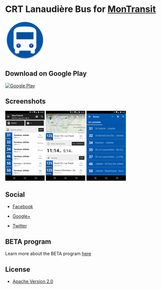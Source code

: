# CRT Lanaudière Bus for [MonTransit](https://github.com/mtransitapps/mtransit-for-android)

<img width="25%" height="25%" src="https://raw.githubusercontent.com/mtransitapps/ca-lanaudiere-crtl-bus-android/master/pub/hi-res-app-icon.png"/>

## Download on Google Play

[![Google Play](https://developer.android.com/images/brand/en_app_rgb_wo_60.png)](https://play.google.com/store/apps/details?id=org.mtransit.android.ca_lanaudiere_crtl_bus)

## Screenshots

<img width="25%" height="25%" src="https://raw.githubusercontent.com/mtransitapps/ca-lanaudiere-crtl-bus-android/master/pub/screenshot-phone-1.png"/>
<img width="25%" height="25%" src="https://raw.githubusercontent.com/mtransitapps/ca-lanaudiere-crtl-bus-android/master/pub/screenshot-phone-2.png"/>
<img width="25%" height="25%" src="https://raw.githubusercontent.com/mtransitapps/ca-lanaudiere-crtl-bus-android/master/pub/screenshot-phone-3.png"/>

## Social

* [Facebook](https://www.facebook.com/MonTransit)

* [Google+](http://gplus.to/MonTransit/)

* [Twitter](https://twitter.com/montransit)

## BETA program

Learn more about the BETA program [here](https://github.com/mtransitapps/mtransit-for-android/wiki/BETA)

## License

* [Apache Version 2.0](http://www.apache.org/licenses/LICENSE-2.0.html)
